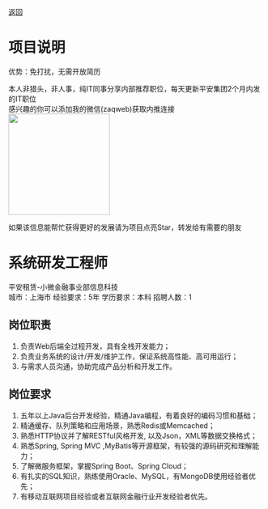 [返回](../../)

# 项目说明

优势：免打扰，无需开放简历

本人非猎头，非人事，纯IT同事分享内部推荐职位，每天更新平安集团2个月内发的IT职位  
感兴趣的你可以添加我的微信(zaqweb)获取内推连接  
<img src="https://github.com/zaqweb/PA-IT-JOBS/blob/master/WechatICode.jpeg"  height="200" width="200">

如果该信息能帮忙获得更好的发展请为项目点亮Star，转发给有需要的朋友

# 系统研发工程师
平安租赁-小微金融事业部信息科技  
城市：上海市 经验要求：5年 学历要求：本科  招聘人数：1

## 岗位职责
1. 负责Web后端全过程开发，具有全栈开发能力；
2. 负责业务系统的设计/开发/维护工作，保证系统高性能、高可用运行；
3. 与需求人员沟通，协助完成产品分析和开发工作。

## 岗位要求
1. 五年以上Java后台开发经验，精通Java编程，有着良好的编码习惯和基础；
2. 精通缓存、队列策略和应用场景，熟悉Redis或Memcached；
3. 熟悉HTTP协议并了解RESTful风格开发, 以及Json，XML等数据交换格式；
4. 熟悉Spring, Spring MVC ,MyBatis等开源框架，有较强的源码研究和理解能力；
5. 了解微服务框架，掌握Spring Boot、Spring Cloud；
6. 有扎实的SQL知识，熟练使用Oracle、MySQL，有MongoDB使用经验者优先；
7. 有移动互联网项目经验或者互联网金融行业开发经验者优先。




